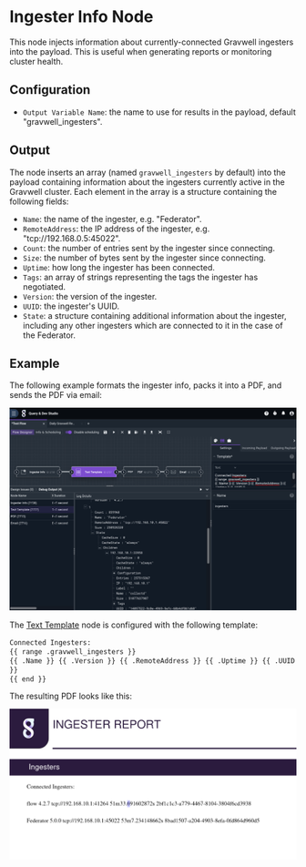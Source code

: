# Ingester Info Node

This node injects information about currently-connected Gravwell ingesters into the payload. This is useful when generating reports or monitoring cluster health.

## Configuration

* `Output Variable Name`: the name to use for results in the payload, default "gravwell_ingesters".

## Output

The node inserts an array (named `gravwell_ingesters` by default) into the payload containing information about the ingesters currently active in the Gravwell cluster. Each element in the array is a structure containing the following fields:

* `Name`: the name of the ingester, e.g. "Federator".
* `RemoteAddress`: the IP address of the ingester, e.g. "tcp://192.168.0.5:45022".
* `Count`: the number of entries sent by the ingester since connecting.
* `Size`: the number of bytes sent by the ingester since connecting.
* `Uptime`: how long the ingester has been connected.
* `Tags`: an array of strings representing the tags the ingester has negotiated.
* `Version`: the version of the ingester.
* `UUID`: the ingester's UUID.
* `State`: a structure containing additional information about the ingester, including any other ingesters which are connected to it in the case of the Federator.

## Example

The following example formats the ingester info, packs it into a PDF, and sends the PDF via email:

![](ingesterinfo-example.png)

The [Text Template](template.md) node is configured with the following template:

```
Connected Ingesters:
{{ range .gravwell_ingesters }}
{{ .Name }} {{ .Version }} {{ .RemoteAddress }} {{ .Uptime }} {{ .UUID }}
{{ end }}
```

The resulting PDF looks like this:

![](ingesterinfo-report.png)
